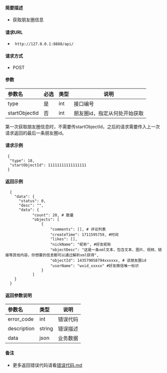 
#### 简要描述

- 获取朋友圈信息

#### 请求URL
- ` http://127.0.0.1:8888/api/`
  
#### 请求方式
- POST 

#### 参数

| 参数名           | 必选 | 类型  | 说明              |   
|:--------------|:---|:----|-----------------|   
| type          | 是  | int | 接口编号            |   
| startObjectId | 否  | int | 朋友圈id，指定从何处开始获取 |   

第一次获取朋友圈信息时，不需要传startObjectId，之后的请求需要传入上一次请求返回的最后一条朋友圈id。
#### 请求示例

```
 {
  "type": 18,
  "startObjectId": 11111111111111111
 } 
```

#### 返回示例 

``` 
  {
    "data": {
      "status": 0,
      "desc": "",
      "data": {
            "count": 20, # 数量
            "objects": [
                {
                    "comments": [], # 评论列表
                    "createTime": 1711595759, #时间
                    "likes": [],
                    "nickName": "昵称", #好友昵称
                    "objectDesc": "这是一条xml文本，包含文本、图片、视频、链接等其他内容，你想要的信息都可以通过解析xml获得",
                    "objectId": 143579058794xxxxxx, # 该朋友圈id
                    "userName": "wxid_xxxxx" #好友微信唯一标识
                }
            ]
    }
  }
```

#### 返回参数说明 

| 参数名         | 类型     | 说明   |   
|:------------|:-------|------|   
| error_code  | int    | 错误代码 |   
| description | string | 错误描述 |   
| data        | json   | 业务数据 |   

#### 备注 

- 更多返回错误代码请看[错误代码.md](../错误代码.md)






